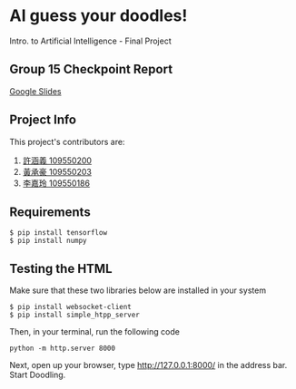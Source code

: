 # AI guess your doodles!
Intro. to Artificial Intelligence - Final Project

## Group 15 Checkpoint Report
[Google Slides](https://docs.google.com/presentation/d/1OdeDSq59zHSmuizAn50ggTbCysJd9WehvlzU8WDX9pk/edit#slide=id.gc6f80d1ff_0_0)

## Project Info
This project's contributors are:
1. [許涵義 109550200](https://github.com/NicoA07)
2. [黃承豪 109550203](https://github.com/nathanowen06)
3. [李嘉玲 109550186](https://github.com/cindyyv)

## Requirements
```
$ pip install tensorflow
$ pip install numpy
```

## Testing the HTML
Make sure that these two libraries below are installed in your system
```
$ pip install websocket-client
$ pip install simple_htpp_server
```
Then, in your terminal, run the following code 
```
python -m http.server 8000
```
Next, open up your browser, type http://127.0.0.1:8000/ in the address bar.
Start Doodling.
